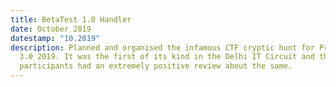 ```yaml
---
title: BetaTest 1.0 Handler
date: October 2019
datestamp: "10.2019"
description: Planned and organised the infamous CTF cryptic hunt for ProjectBeta
  3.0 2019. It was the first of its kind in the Delhi IT Circuit and the
  participants had an extremely positive review about the same.
---
```


